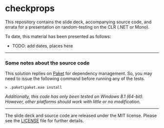 checkprops
===

This repository contains the slide deck, accompanying source code, and errata
for a presentation on random-testing on the CLR (.NET or Mono).

To date, this material has been presented as follows:

+ TODO: add dates, places here

---

### Some notes about the source code

This solution replies on [Paket](http://fsprojects.github.io/Paket/) for
dependency management. So, you may need to issue the following command before
running any of the tests.

```
> .paket\paket.exe install
```

_Additionally, this code has only been tested on Windows 8.1 (64-bit). However,
other platforms should work with little or no modification._

---

The slide deck and source code are released under the MIT license. Please see
the [LICENSE](https://github.com/pblasucci/checkprops/raw/tree/master/LICENSE.txt)
file for further details.
